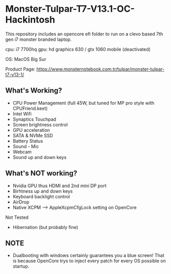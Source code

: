 # Monster-Tulpar-T7-V13.1-OC-Hackintosh
This repository includes an opencore efi folder to run on a clevo based 7th gen i7 monster branded laptop.

cpu: i7 7700hq
gpu: hd graphics 630 / gtx 1060 mobile (deactivated)

OS: MacOS Big Sur

Product Page: https://www.monsternotebook.com.tr/tulpar/monster-tulpar-t7-v13-1/


What's Working?
--
- CPU Power Management (full 45W, but tuned for MP pro style with CPUFriend.kext)
- Intel Wifi
- Synaptics Touchpad
- Screen brightness control
- GPU acceleration
- SATA & NVMe SSD
- Battery Status
- Sound - Mic
- Webcam
- Sound up and down keys

What's NOT working?
--
- Nvidia GPU thus HDMI and 2nd mini DP port
- Birhtness up and down keys
- Keyboard backlight control
- AirDrop
- Native XCPM --> AppleXcpmCfgLock setting on OpenCore

Not Tested
- Hibernation (but probably fine)

NOTE
--
- Dualbooting with windows certainly guarantees you a blue screen! That is because OpenCore trys to inject every patch for every OS possible on startup.
